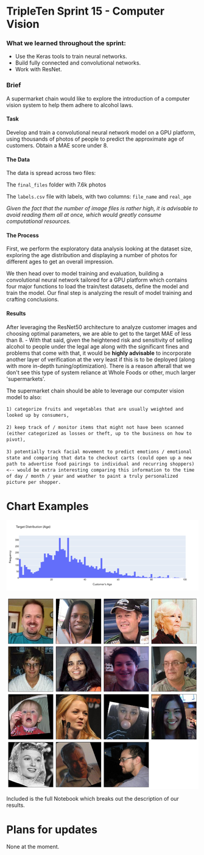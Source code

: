 # TripleTen Sprint 15 - Computer Vision

### What we learned throughout the sprint:

- Use the Keras tools to train neural networks.
- Build fully connected and convolutional networks.
- Work with ResNet.

### Brief

A supermarket chain would like to explore the introduction of a computer vision system to help them adhere to alcohol laws. 

#### Task

Develop and train a convolutional neural network model on a GPU platform, using thousands of photos of people to predict the approximate age of customers. Obtain a MAE score under 8. 

#### The Data

The data is spread across two files:

The `final_files` folder with 7.6k photos

The `labels.csv` file with labels, with two columns: `file_name` and `real_age`

*Given the fact that the number of image files is rather high, it is advisable to avoid reading them all at once, which would greatly consume computational resources.*

#### The Process

First, we perform the exploratory data analysis looking at the dataset size, exploring the age distribution and displaying a number of photos for different ages to get an overall impression.

We then head over to model training and evaluation, building a convolutional neural network tailored for a GPU platform which contains four major functions to load the train/test datasets, define the model and train the model. Our final step is analyzing the result of model training and crafting conclusions.

#### Results

After leveraging the ResNet50 architecture to analyze customer images and choosing optimal parameters, we are able to get to the target MAE of less than 8. 
    - With that said, given the heightened risk and sensitivity of selling alcohol to people under the legal age along with the significant fines and problems that come with that, it would be **highly advisable** to incorporate another layer of verification at the very least if this is to be deployed (along with more in-depth tuning/optimization). There is a reason afterall that we don't see this type of system reliance at Whole Foods or other, much larger 'supermarkets'.

The supermarket chain should be able to leverage our computer vision model to also:

    1) categorize fruits and vegetables that are usually weighted and looked up by consumers,
    
    2) keep track of / monitor items that might not have been scanned (either categorized as losses or theft, up to the business on how to pivot),
    
    3) potentially track facial movement to predict emotions / emotional state and comparing that data to checkout carts (could open up a new path to advertise food pairings to individual and recurring shoppers) <-- would be extra interesting comparing this information to the time of day / month / year and weather to paint a truly personalized picture per shopper.

# Chart Examples

![Alt text](images/newplot.png)

![Alt text](images/output.png)

Included is the full Notebook which breaks out the description of our results.

# Plans for updates

None at the moment.
